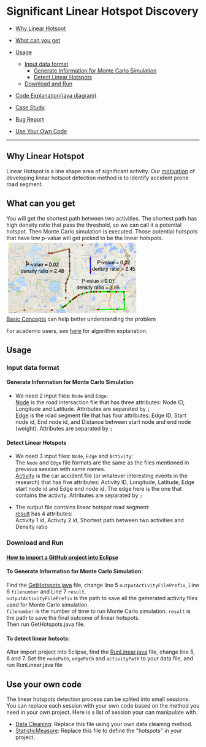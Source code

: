 # Significant Linear Hotspot Discovery
* [Why Linear Hotspot](https://github.com/SpatialUMN/LinearHotspot-Java/blob/master/README.md#Why-Linear-Hotspot)  
* [What can you get](https://github.com/SpatialUMN/LinearHotspot-Java/blob/master/README.md#What-can-you-get)  
* [Usage](https://github.com/SpatialUMN/LinearHotspot-Java/blob/master/README.md#Usage)
  * [Input data format](https://github.com/SpatialUMN/LinearHotspot-Java/blob/master/README.md#Input-data-format)  
    * [Generate Information for Monte Carlo Simulation](https://github.com/SpatialUMN/LinearHotspot-Java/blob/master/README.md#Generate-Information-for-Monte-Carlo-Simulation)  
    * [Detect Linear Hotspots](https://github.com/SpatialUMN/LinearHotspot-Java/blob/master/README.md#Detect-Linear-Hotspots)    
  * [Download and Run](https://github.com/SpatialUMN/LinearHotspot-Java/blob/master/README.md#Download-and-Run)   

* [Code Explanation(java diagram)](https://github.com/SpatialUMN/LinearHotspot-Java/wiki/Java-Class-Diagram)  
* [Case Study](https://github.com/SpatialUMN/LinearHotspot-Java/wiki/Case-Study)   
* [Bug Report](https://github.com/SpatialUMN/LinearHotspot-Java/issues)    
* [Use Your Own Code](https://github.com/SpatialUMN/LinearHotspot-Java/blob/master/README.md#Use-Your-Own-Code)

***

## Why Linear Hotspot
Linear Hotspot is a line shape area of significant activity. Our [motivation](https://github.com/SpatialUMN/LinearHotspot-Java/wiki/Motivation-of-Developing-Linear-Hotspot-Detection-Method) of developing linear hotspot detection method is to identify accident prone road segment.

## What can you get  
You will get the shortest path between two activities. The shortest path has high density ratio that pass the threshold, so we can call it a potential hotspot. Then Monte Carlo simulation is executed. Those potential hotspots that have low p-value will get picked to be the linear hotspots.   
![Linear](https://github.com/SpatialUMN/LinearHotspot-Java/blob/master/image/linear.PNG)  
[Basic Concepts](https://github.com/SpatialUMN/LinearHotspot-Java/wiki/Basic-Concepts) can help better understanding the problem
  
For academic users, see [here](https://github.com/SpatialUMN/LinearHotspot-Java/wiki/Algorithm-Explanation) for algorithm explanation.
## Usage   
### Input data format     
#### Generate Information for Monte Carlo Simulation  
* We need 2 input files: `Node` and `Edge`:    
[Node](https://github.com/SpatialUMN/LinearHotspot-Java/blob/master/SampleData/Node.txt) is the road intersaction file that has three attributes: Node ID, Longitude and Latitude. Attributes are separated by `;`    
[Edge](https://github.com/SpatialUMN/LinearHotspot-Java/blob/master/SampleData/Edge.txt) is the road segment file that has four attributes:   Edge ID, Start node id, End node id, and Distance between start node and end node (weight). Attributes are separated by `;`  
  
#### Detect Linear Hotspots  
* We need 3 input files: `Node`, `Edge` and `Activity`:     
The `Node` and `Edge` file formats are the same as the files mentioned in previous session with same names.    
[Activity](https://github.com/SpatialUMN/LinearHotspot-Java/blob/master/SampleData/Activity.txt) is the car accident file (or whatever interesting events in the research) that has five attributes:   Activity ID, Longitude, Latitude, Edge start node id and Edge end node id. The edge here is the one that contains the activity. Attributes are separated by `;`  

* The output file contains linear hotspot road segment:    
[result]() has 4 attributes:  
Activity 1 id, Activity 2 id, Shortest path between two activities and Density ratio    

### Download and Run  
#### [How to import a GitHub project into Eclipse](https://github.com/collab-uniba/socialcde4eclipse/wiki/How-to-import-a-GitHub-project-into-Eclipse)  

#### To Generate Information for Monte Carlo Simulation:    
Find the [GetHotspots.java]() file, change line 5 `outputActivityFilePrefix`, Line 6 `filenumber` and Line 7 `result`.  
`outputActivityFilePrefix` is the path to save all the gemerated activity files used for Monte Carlo simulation.  
`filenumber` is the number of time to run Monte Carlo simulation. 
`result` is the path to save the final outcome of linear hotspots.  
Then run GetHotspots.java file.    
#### To detect linear hotsots:   
After import project into Eclipse, find the [RunLinear.java](https://github.com/SpatialUMN/LinearHotspot-Java/blob/master/src/RunLinear.java) file, change line 5, 6 and 7. Set the `nodePath`, `edgePath` and `activityPath` to your data file, and run RunLinear.java file 


## Use your own code  
The linear hotspots detection process can be splited into small sessions. You can replace each session with your own code based on the method you need in your own project. Here is a list of session your can manipulate with.
* [Data Cleaning](https://github.com/SpatialUMN/LinearHotspot-Java/wiki/Add-On-Examples): Replace this file using your own data cleaning method.  
* [StatisticMeasure](https://github.com/SpatialUMN/LinearHotspot-Java/wiki/Add-On-Examples): Replace this file to define the "hotspots" in your project.  

